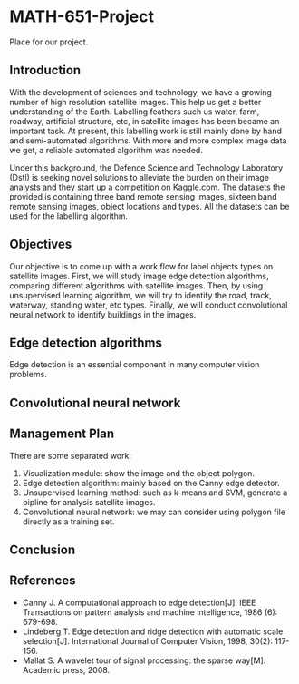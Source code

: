 # MATH-651-Project
Place for our project.

## Introduction
With the development of sciences and technology, we have a growing number of high resolution satellite images.
This help us get a better understanding of the Earth.
Labelling feathers such us water, farm, roadway, artificial structure, etc, in satellite images has been became an important task.
At present, this labelling work is still mainly done by hand and semi-automated algorithms.
With more and more complex image data we get, a reliable automated algorithm was needed.

Under this background, the Defence Science and Technology Laboratory (Dstl) is seeking novel solutions to alleviate the burden on their image analysts and they start up a competition on Kaggle.com.
The datasets the provided is containing three band remote sensing images, sixteen band remote sensing images, object locations and types.
All the datasets can be used for the labelling algorithm.

## Objectives
Our objective is to come up with a work flow for label objects types on satellite images.
First, we will study image edge detection algorithms, comparing different algorithms with satellite images.
Then, by using unsupervised learning algorithm, we will try to identify the road, track, waterway, standing water, etc types.
Finally, we will conduct convolutional neural network to identify buildings in the images.

## Edge detection algorithms
Edge detection is an essential component in many computer vision problems.

## Convolutional neural network

## Management Plan
There are some separated work:
1. Visualization module: show the image and the object polygon.
2. Edge detection algorithm: mainly based on the Canny edge detector.
3. Unsupervised learning method: such as k-means and SVM, generate a pipline for analysis satellite images.
4. Convolutional neural network: we may can consider using polygon file directly as a training set.

## Conclusion

## References
- Canny J. A computational approach to edge detection[J]. IEEE Transactions on pattern analysis and machine intelligence, 1986 (6): 679-698.
- Lindeberg T. Edge detection and ridge detection with automatic scale selection[J]. International Journal of Computer Vision, 1998, 30(2): 117-156.
- Mallat S. A wavelet tour of signal processing: the sparse way[M]. Academic press, 2008.
